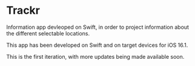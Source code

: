 # Trackr
Information app devleoped on Swift, in order to project information about the different selectable locations.

This app has been developed on Swift and on target devices for iOS 16.1.

This is the first iteration, with more updates being made available soon.
